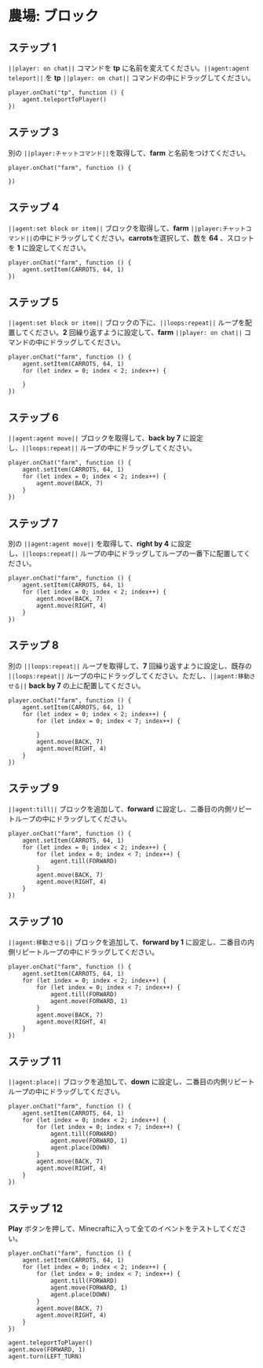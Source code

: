# 農場: ブロック

## ステップ 1
``||player: on chat||`` コマンドを **tp** に名前を変えてください。``||agent:agent teleport||`` を **tp** ``||player: on chat||`` コマンドの中にドラッグしてください。

```blocks
player.onChat("tp", function () {
    agent.teleportToPlayer()
})
```

## ステップ 3

別の ``||player:チャットコマンド||``を取得して、**farm** と名前をつけてください。

```blocks
player.onChat("farm", function () { 
 
}) 
```

## ステップ 4
``||agent:set block or item||`` ブロックを取得して、**farm** ``||player:チャットコマンド||``の中にドラッグしてください。**carrots**を選択して、数を **64** 、スロットを **1** に設定してください。

```blocks
player.onChat("farm", function () { 
    agent.setItem(CARROTS, 64, 1) 
}) 
```

## ステップ 5
``||agent:set block or item||`` ブロックの下に、``||loops:repeat||`` ループを配置してください。**2** 回繰り返すように設定して、**farm** ``||player: on chat||`` コマンドの中にドラッグしてください。

```blocks
player.onChat("farm", function () { 
    agent.setItem(CARROTS, 64, 1) 
    for (let index = 0; index < 2; index++) { 
      
    } 
}) 
```

## ステップ 6
``||agent:agent move||`` ブロックを取得して、**back by 7** に設定し、``||loops:repeat||`` ループの中にドラッグしてください。

```blocks
player.onChat("farm", function () { 
    agent.setItem(CARROTS, 64, 1) 
    for (let index = 0; index < 2; index++) { 
        agent.move(BACK, 7) 
    } 
}) 
```

## ステップ 7
別の ``||agent:agent move||`` を取得して、**right by 4** に設定し、``||loops:repeat||`` ループの中にドラッグしてループの一番下に配置してください。

```blocks
player.onChat("farm", function () { 
    agent.setItem(CARROTS, 64, 1) 
    for (let index = 0; index < 2; index++) { 
        agent.move(BACK, 7) 
        agent.move(RIGHT, 4) 
    } 
}) 
```

## ステップ 8
別の ``||loops:repeat||`` ループを取得して、**7** 回繰り返すように設定し、既存の ``||loops:repeat||`` ループの中にドラッグしてください。ただし、``||agent:移動させる||`` **back by 7** の上に配置してください。

```blocks
player.onChat("farm", function () { 
    agent.setItem(CARROTS, 64, 1) 
    for (let index = 0; index < 2; index++) { 
        for (let index = 0; index < 7; index++) { 
          
        } 
        agent.move(BACK, 7) 
        agent.move(RIGHT, 4) 
    } 
}) 
```

## ステップ 9
``||agent:till||`` ブロックを追加して、**forward** に設定し、二番目の内側リピートループの中にドラッグしてください。  

```blocks
player.onChat("farm", function () { 
    agent.setItem(CARROTS, 64, 1) 
    for (let index = 0; index < 2; index++) { 
        for (let index = 0; index < 7; index++) { 
            agent.till(FORWARD) 
        } 
        agent.move(BACK, 7) 
        agent.move(RIGHT, 4) 
    } 
}) 
```

## ステップ 10
``||agent:移動させる||`` ブロックを追加して、**forward by 1** に設定し、二番目の内側リピートループの中にドラッグしてください。

```blocks
player.onChat("farm", function () { 
    agent.setItem(CARROTS, 64, 1) 
    for (let index = 0; index < 2; index++) { 
        for (let index = 0; index < 7; index++) { 
            agent.till(FORWARD) 
            agent.move(FORWARD, 1) 
        } 
        agent.move(BACK, 7) 
        agent.move(RIGHT, 4) 
    } 
}) 
```

## ステップ 11
``||agent:place||`` ブロックを追加して、**down** に設定し、二番目の内側リピートループの中にドラッグしてください。

```blocks
player.onChat("farm", function () {
    agent.setItem(CARROTS, 64, 1)
    for (let index = 0; index < 2; index++) {
        for (let index = 0; index < 7; index++) {
            agent.till(FORWARD)
            agent.move(FORWARD, 1)
            agent.place(DOWN)
        }
        agent.move(BACK, 7)
        agent.move(RIGHT, 4)
    }
})
```

## ステップ 12
**Play** ボタンを押して、Minecraftに入って全てのイベントをテストしてください。

```blocks
player.onChat("farm", function () {
    agent.setItem(CARROTS, 64, 1)
    for (let index = 0; index < 2; index++) {
        for (let index = 0; index < 7; index++) {
            agent.till(FORWARD)
            agent.move(FORWARD, 1)
            agent.place(DOWN)
        }
        agent.move(BACK, 7)
        agent.move(RIGHT, 4)
    }
})
```

```ghost
agent.teleportToPlayer()
agent.move(FORWARD, 1)
agent.turn(LEFT_TURN)
```
